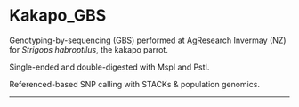 # Kakapo_GBS
 
Genotyping-by-sequencing (GBS) performed at AgResearch Invermay (NZ) for *Strigops habroptilus*, the kakapo parrot.

Single-ended and double-digested with MspI and PstI.

Referenced-based SNP calling with STACKs &amp; population genomics.

***
